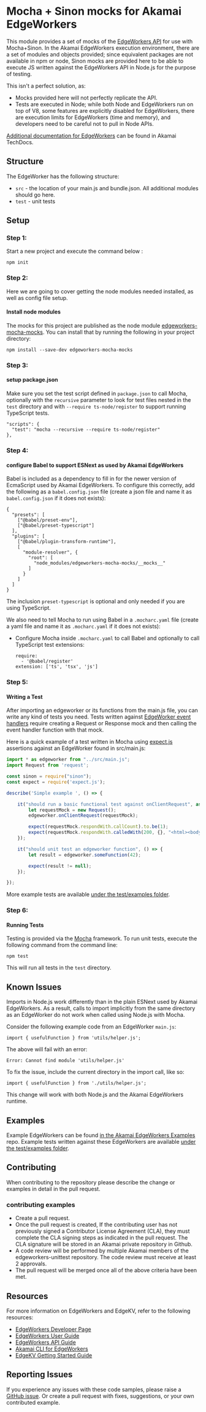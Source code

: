 # Mocha + Sinon mocks for Akamai EdgeWorkers

This module provides a set of mocks of the [EdgeWorkers API](https://developer.akamai.com/api/web_performance/edgeworkers/v1.html) for use with Mocha+Sinon. In the Akamai EdgeWorkers execution environment, there are a set of modules and objects provided; since equivalent packages are not available in npm or node, Sinon mocks are provided here to be able to execute JS written against the EdgeWorkers API in Node.js for the purpose of testing.

This isn't a perfect solution, as:
* Mocks provided here will not perfectly replicate the API.
* Tests are executed in Node; while both Node and EdgeWorkers run on top of V8, some features are explicitly disabled for EdgeWorkers, there are execution limits for EdgeWorkers (time and memory), and developers need to be careful not to pull in Node APIs.

[Additional documentation for EdgeWorkers](https://techdocs.akamai.com/edgeworkers/docs) can be found in Akamai TechDocs.

## Structure

The EdgeWorker has the following structure:

* `src` - the location of your main.js and bundle.json.  All additional modules should go here.
* `test` - unit tests

## Setup

### Step 1:
Start a new project and execute the command below :

```
npm init
```

### Step 2:

Here we are going to cover getting the node modules needed installed, as well as config file setup.

#### Install node modules
The mocks for this project are published as the node module [edgeworkers-mocha-mocks](https://www.npmjs.com/package/edgeworkers-mocha-mocks). You can install that by running the following in your project directory:

```
npm install --save-dev edgeworkers-mocha-mocks
```

### Step 3:

#### setup package.json
Make sure you set the test script defined in `package.json` to call Mocha, optionally with the `recursive` parameter to look for test files nested in the `test` directory and with `--require ts-node/register` to support running TypeScript tests.
  ```
  "scripts": {
    "test": "mocha --recursive --require ts-node/register"
  },
  ```

### Step 4:

#### configure Babel to support ESNext as used by Akamai EdgeWorkers

Babel is included as a dependency to fill in for the newer version of EcmaScript used by Akamai EdgeWorkers. To configure this correctly, add the following as a `babel.config.json` file (create a json file and name it as `babel.config.json` if it does not exists):
```
{
  "presets": [
    ["@babel/preset-env"], 
    ["@babel/preset-typescript"]
  ],
  "plugins": [
    ["@babel/plugin-transform-runtime"],
    [
      "module-resolver", {
        "root": [
          "node_modules/edgeworkers-mocha-mocks/__mocks__"
        ]
      }
    ]
  ]
}
```
The inclusion `preset-typescript` is optional and only needed if you are using TypeScript.

We also need to tell Mocha to run using Babel in a `.mocharc.yaml` file (create a yaml file and name it as `.mocharc.yaml` if it does not exists):
* Configure Mocha inside `.mocharc.yaml` to call Babel and optionally to call TypeScript test extensions:
  ```
  require:
    - '@babel/register'
  extension: ['ts', 'tsx', 'js']
  ```

### Step 5:

#### Writing a Test
After importing an edgeworker or its functions from the main.js file, you can write any kind of tests you need. Tests written against [EdgeWorker event handlers](https://techdocs.akamai.com/edgeworkers/docs/event-handler-functions) require creating a Request or Response mock and then calling the event handler function with that mock.

Here is a quick example of a test written in Mocha using [expect.js](https://github.com/Automattic/expect.js/) assertions against an EdgeWorker found in src/main.js:

```js
import * as edgeworker from "../src/main.js";
import Request from 'request';

const sinon = require("sinon");
const expect = require('expect.js');

describe('Simple example ', () => {

    it("should run a basic functional test against onClientRequest", async () => {
        let requestMock = new Request();
        edgeworker.onClientRequest(requestMock);

        expect(requestMock.respondWith.callCount).to.be(1);
        expect(requestMock.respondWith.calledWith(200, {}, "<html><body><h1>Test Page</h1></body></html>")).to.be(true);
    });

    it("should unit test an edgeworker function", () => {
        let result = edgeworker.someFunction(42);

        expect(result != null);
    });

}); 
```

More example tests are available [under the test/examples folder](https://github.com/akamai/edgeworkers-unittest/tree/main/test/examples).

### Step 6:

#### Running Tests

Testing is provided via the [Mocha](https://mochajs.org/) framework.
To run unit tests, execute the following command from the command line:

```
npm test
```

This will run all tests in the `test` directory.

## Known Issues

Imports in Node.js work differently than in the plain ESNext used by Akamai EdgeWorkers. As a result, calls to import implicitly from the same directory as an EdgeWorker do not work when called using Node.js with Mocha.

Consider the following example code from an EdgeWorker `main.js`:

```
import { usefulFunction } from 'utils/helper.js';
```

The above will fail with an error:

```
Error: Cannot find module 'utils/helper.js'
```

To fix the issue, include the current directory in the import call, like so:

```
import { usefulFunction } from './utils/helper.js';
```

This change will work with both Node.js and the Akamai EdgeWorkers runtime.


## Examples

Example EdgeWorkers can be found [in the Akamai EdgeWorkers Examples](https://github.com/akamai/edgeworkers-examples) repo. Example tests written against these EdgeWorkers are available [under the test/examples folder](https://github.com/akamai/edgeworkers-unittest/tree/main/test/examples).

## Contributing 

When contributing to the repository please describe the change or examples in detail in the pull request.

### contributing examples
- Create a pull request.
- Once the pull request is created, If the contributing user has not previously signed a Contributor License Agreement (CLA), they must complete the CLA signing steps as indicated in the pull request. The CLA signature will be stored in an Akamai private repository in Github.
- A code review will be performed by multiple Akamai members of the edgeworkers-unittest repository. The code review must receive at least 2 approvals.
- The pull request will be merged once all of the above criteria have been met.

## Resources
For more information on EdgeWorkers and EdgeKV, refer to the following resources:
* [EdgeWorkers Developer Page](https://developer.akamai.com/edgeworkers)
* [EdgeWorkers User Guide](https://learn.akamai.com/en-us/webhelp/edgeworkers/edgeworkers-user-guide/GUID-4CC14D7E-D92D-4F2D-9292-17F8BE6E2DAE.html)
* [EdgeWorkers API Guide](https://developer.akamai.com/api/web_performance/edgeworkers/v1.html)
* [Akamai CLI for EdgeWorkers](https://developer.akamai.com/legacy/cli/packages/edgeworkers.html)
* [EdgeKV Getting Started Guide](https://learn.akamai.com/en-us/webhelp/edgeworkers/edgekv-getting-started-guide/)

## Reporting Issues
If you experience any issues with these code samples, please raise a [GitHub issue](https://github.com/akamai/edgeworkers-unittest/issues). Or create a pull request with fixes, suggestions, or your own contributed example.
